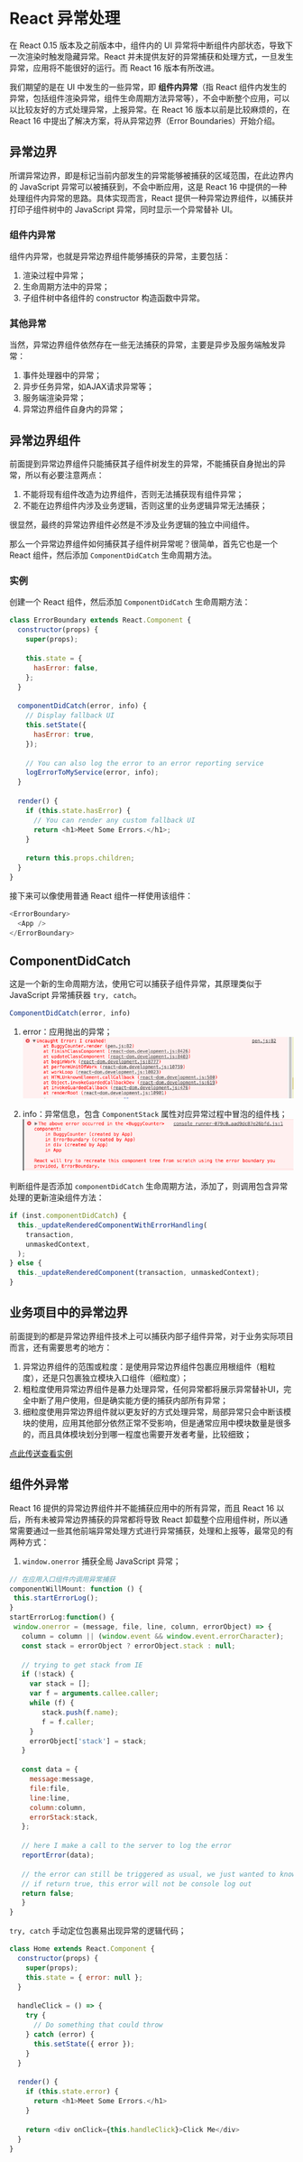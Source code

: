 React 异常处理
===

在 React 0.15 版本及之前版本中，组件内的 UI 异常将中断组件内部状态，导致下一次渲染时触发隐藏异常。React 并未提供友好的异常捕获和处理方式，一旦发生异常，应用将不能很好的运行。而 React 16 版本有所改进。

我们期望的是在 UI 中发生的一些异常，即 **组件内异常**（指 React 组件内发生的异常，包括组件渲染异常，组件生命周期方法异常等），不会中断整个应用，可以以比较友好的方式处理异常，上报异常。在 React 16 版本以前是比较麻烦的，在 React 16 中提出了解决方案，将从异常边界（Error Boundaries）开始介绍。

## 异常边界

所谓异常边界，即是标记当前内部发生的异常能够被捕获的区域范围，在此边界内的 JavaScript 异常可以被捕获到，不会中断应用，这是 React 16 中提供的一种处理组件内异常的思路。具体实现而言，React 提供一种异常边界组件，以捕获并打印子组件树中的 JavaScript 异常，同时显示一个异常替补 UI。

### 组件内异常

组件内异常，也就是异常边界组件能够捕获的异常，主要包括：

1. 渲染过程中异常；
2. 生命周期方法中的异常；
3. 子组件树中各组件的 constructor 构造函数中异常。

### 其他异常

当然，异常边界组件依然存在一些无法捕获的异常，主要是异步及服务端触发异常：

1. 事件处理器中的异常；
2. 异步任务异常，如AJAX请求异常等；
3. 服务端渲染异常；
4. 异常边界组件自身内的异常；

## 异常边界组件

前面提到异常边界组件只能捕获其子组件树发生的异常，不能捕获自身抛出的异常，所以有必要注意两点：

1. 不能将现有组件改造为边界组件，否则无法捕获现有组件异常；
2. 不能在边界组件内涉及业务逻辑，否则这里的业务逻辑异常无法捕获；

很显然，最终的异常边界组件必然是不涉及业务逻辑的独立中间组件。

那么一个异常边界组件如何捕获其子组件树异常呢？很简单，首先它也是一个 React 组件，然后添加 `ComponentDidCatch` 生命周期方法。

### 实例

创建一个 React 组件，然后添加 `ComponentDidCatch` 生命周期方法：

```js
class ErrorBoundary extends React.Component {
  constructor(props) {
    super(props);

    this.state = {
      hasError: false,
    };
  }

  componentDidCatch(error, info) {
    // Display fallback UI
    this.setState({
      hasError: true,
    });

    // You can also log the error to an error reporting service
    logErrorToMyService(error, info);
  }

  render() {
    if (this.state.hasError) {
      // You can render any custom fallback UI
      return <h1>Meet Some Errors.</h1>;
    }

    return this.props.children;
  }
}
```

接下来可以像使用普通 React 组件一样使用该组件：

```js
<ErrorBoundary>
  <App />
</ErrorBoundary>
```

## ComponentDidCatch

这是一个新的生命周期方法，使用它可以捕获子组件异常，其原理类似于 JavaScript 异常捕获器 `try, catch`。

```js
ComponentDidCatch(error, info)
```

1. error：应用抛出的异常；
![异常捕捉01](./img/react-error-boundaries-error.png)

2. info：异常信息，包含 `ComponentStack` 属性对应异常过程中冒泡的组件栈；
![异常捕捉02](./img/react-error-boundaries-component-stack.png)

判断组件是否添加 `componentDidCatch` 生命周期方法，添加了，则调用包含异常处理的更新渲染组件方法：

```js
if (inst.componentDidCatch) {
  this._updateRenderedComponentWithErrorHandling(
    transaction,
    unmaskedContext,
  );
} else {
  this._updateRenderedComponent(transaction, unmaskedContext);
}
```

## 业务项目中的异常边界

前面提到的都是异常边界组件技术上可以捕获内部子组件异常，对于业务实际项目而言，还有需要思考的地方：

1. 异常边界组件的范围或粒度：是使用异常边界组件包裹应用根组件（粗粒度），还是只包裹独立模块入口组件（细粒度）；
2. 粗粒度使用异常边界组件是暴力处理异常，任何异常都将展示异常替补UI，完全中断了用户使用，但是确实能方便的捕获内部所有异常；
3. 细粒度使用异常边界组件就以更友好的方式处理异常，局部异常只会中断该模块的使用，应用其他部分依然正常不受影响，但是通常应用中模块数量是很多的，而且具体模块划分到哪一程度也需要开发者考量，比较细致；

[点此传送查看实例](https://codepen.io/gaearon/pen/wqvxGa?editors=0010)

## 组件外异常

React 16 提供的异常边界组件并不能捕获应用中的所有异常，而且 React 16 以后，所有未被异常边界捕获的异常都将导致 React 卸载整个应用组件树，所以通常需要通过一些其他前端异常处理方式进行异常捕获，处理和上报等，最常见的有两种方式：

1. `window.onerror` 捕获全局 JavaScript 异常；

```js
// 在应用入口组件内调用异常捕获
componentWillMount: function () {
 this.startErrorLog();
}
startErrorLog:function() {
 window.onerror = (message, file, line, column, errorObject) => {
   column = column || (window.event && window.event.errorCharacter);
   const stack = errorObject ? errorObject.stack : null;

   // trying to get stack from IE
   if (!stack) {
     var stack = [];
     var f = arguments.callee.caller;
     while (f) {
        stack.push(f.name);
        f = f.caller;
     }
     errorObject['stack'] = stack;
   }

   const data = {
     message:message,
     file:file,
     line:line,
     column:column,
     errorStack:stack,
   };

   // here I make a call to the server to log the error
   reportError(data);

   // the error can still be triggered as usual, we just wanted to know what's happening on the client side
   // if return true, this error will not be console log out
   return false;
   }
}
```

`try, catch` 手动定位包裹易出现异常的逻辑代码；

```js
class Home extends React.Component {
  constructor(props) {
    super(props);
    this.state = { error: null };
  }

  handleClick = () => {
    try {
      // Do something that could throw
    } catch (error) {
      this.setState({ error });
    }
  }

  render() {
    if (this.state.error) {
      return <h1>Meet Some Errors.</h1>
    }

    return <div onClick={this.handleClick}>Click Me</div>
  }
}
```
